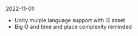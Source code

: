 
2022-11-01:
- Unity mulple language support with I2 asset
- Big O and time and place complexity reminded 
